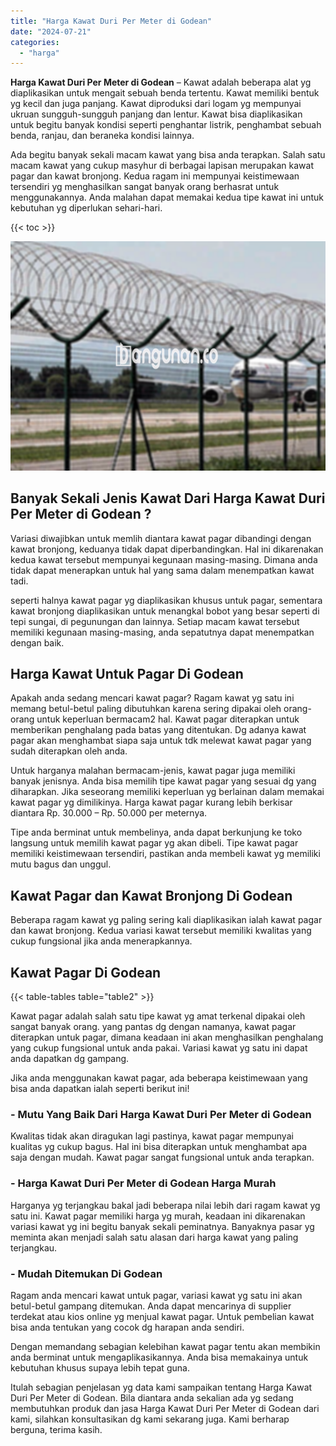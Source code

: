 ```yaml
---
title: "Harga Kawat Duri Per Meter di Godean"
date: "2024-07-21"
categories: 
  - "harga"
---
```


**Harga Kawat Duri Per Meter di Godean** – Kawat adalah beberapa alat yg diaplikasikan untuk mengait sebuah benda tertentu. Kawat memiliki bentuk yg kecil dan juga panjang. Kawat diproduksi dari logam yg mempunyai ukruan sungguh-sungguh panjang dan lentur. Kawat bisa diaplikasikan untuk begitu banyak kondisi seperti penghantar listrik, penghambat sebuah benda, ranjau, dan beraneka kondisi lainnya.

Ada begitu banyak sekali macam kawat yang bisa anda terapkan. Salah satu macam kawat yang cukup masyhur di berbagai lapisan merupakan kawat pagar dan kawat bronjong. Kedua ragam ini mempunyai keistimewaan tersendiri yg menghasilkan sangat banyak orang berhasrat untuk menggunakannya. Anda malahan dapat memakai kedua tipe kawat ini untuk kebutuhan yg diperlukan sehari-hari.

{{< toc >}}

![Harga Kawat Duri Per Meter di Godean](/images/jual-kawat-murah35.png)

## Banyak Sekali Jenis Kawat Dari Harga Kawat Duri Per Meter di Godean ?

Variasi diwajibkan untuk memlih diantara kawat pagar dibandingi dengan kawat bronjong, keduanya tidak dapat diperbandingkan. Hal ini dikarenakan kedua kawat tersebut mempunyai kegunaan masing-masing. Dimana anda tidak dapat menerapkan untuk hal yang sama dalam menempatkan kawat tadi.

seperti halnya kawat pagar yg diaplikasikan khusus untuk pagar, sementara kawat bronjong diaplikasikan untuk menangkal bobot yang besar seperti di tepi sungai, di pegunungan dan lainnya. Setiap macam kawat tersebut memiliki kegunaan masing-masing, anda sepatutnya dapat menempatkan dengan baik.

## Harga Kawat Untuk Pagar Di Godean

Apakah anda sedang mencari kawat pagar? Ragam kawat yg satu ini memang betul-betul paling dibutuhkan karena sering dipakai oleh orang-orang untuk keperluan bermacam2 hal. Kawat pagar diterapkan untuk memberikan penghalang pada batas yang ditentukan. Dg adanya kawat pagar akan menghambat siapa saja untuk tdk melewat kawat pagar yang sudah diterapkan oleh anda.

Untuk harganya malahan bermacam-jenis, kawat pagar juga memiliki banyak jenisnya. Anda bisa memilih tipe kawat pagar yang sesuai dg yang diharapkan. Jika seseorang memiliki keperluan yg berlainan dalam memakai kawat pagar yg dimilikinya. Harga kawat pagar kurang lebih berkisar diantara Rp. 30.000 – Rp. 50.000 per meternya.

Tipe anda berminat untuk membelinya, anda dapat berkunjung ke toko langsung untuk memilih kawat pagar yg akan dibeli. Tipe kawat pagar memiliki keistimewaan tersendiri, pastikan anda membeli kawat yg memiliki mutu bagus dan unggul.

## Kawat Pagar dan Kawat Bronjong Di Godean

Beberapa ragam kawat yg paling sering kali diaplikasikan ialah kawat pagar dan kawat bronjong. Kedua variasi kawat tersebut memiliki kwalitas yang cukup fungsional jika anda menerapkannya.

## Kawat Pagar Di Godean

{{< table-tables table="table2" >}}

Kawat pagar adalah salah satu tipe kawat yg amat terkenal dipakai oleh sangat banyak orang. yang pantas dg dengan namanya, kawat pagar diterapkan untuk pagar, dimana keadaan ini akan menghasilkan penghalang yang cukup fungsional untuk anda pakai. Variasi kawat yg satu ini dapat anda dapatkan dg gampang.

Jika anda menggunakan kawat pagar, ada beberapa keistimewaan yang bisa anda dapatkan ialah seperti berikut ini!

### \- Mutu Yang Baik Dari Harga Kawat Duri Per Meter di Godean

Kwalitas tidak akan diragukan lagi pastinya, kawat pagar mempunyai kualitas yg cukup bagus. Hal ini bisa diterapkan untuk menghambat apa saja dengan mudah. Kawat pagar sangat fungsional untuk anda terapkan.

### \- Harga Kawat Duri Per Meter di Godean Harga Murah

Harganya yg terjangkau bakal jadi beberapa nilai lebih dari ragam kawat yg satu ini. Kawat pagar memiliki harga yg murah, keadaan ini dikarenakan variasi kawat yg ini begitu banyak sekali peminatnya. Banyaknya pasar yg meminta akan menjadi salah satu alasan dari harga kawat yang paling terjangkau.

### \- Mudah Ditemukan Di Godean

Ragam anda mencari kawat untuk pagar, variasi kawat yg satu ini akan betul-betul gampang ditemukan. Anda dapat mencarinya di supplier terdekat atau kios online yg menjual kawat pagar. Untuk pembelian kawat bisa anda tentukan yang cocok dg harapan anda sendiri.

Dengan memandang sebagian kelebihan kawat pagar tentu akan membikin anda berminat untuk mengaplikasikannya. Anda bisa memakainya untuk kebutuhan khusus supaya lebih tepat guna.

Itulah sebagian penjelasan yg data kami sampaikan tentang Harga Kawat Duri Per Meter di Godean. Bila diantara anda sekalian ada yg sedang membutuhkan produk dan jasa Harga Kawat Duri Per Meter di Godean dari kami, silahkan konsultasikan dg kami sekarang juga. Kami berharap berguna, terima kasih.
